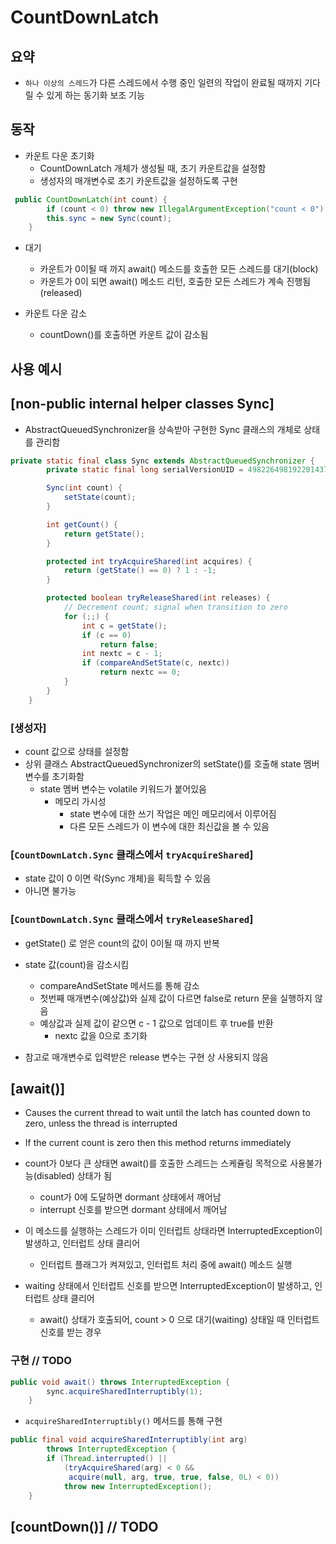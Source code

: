 # CountDownLatch

## 요약

- `하나 이상의 스레드`가 다른 스레드에서 수행 중인 일련의 작업이 완료될 때까지 기다릴 수 있게 하는 동기화 보조 기능

## 동작

- 카운트 다운 초기화
    - CountDownLatch 개체가 생성될 때, 초기 카운트값을 설정함
    - 생성자의 매개변수로 초기 카운트값을 설정하도록 구현

```java
 public CountDownLatch(int count) {
        if (count < 0) throw new IllegalArgumentException("count < 0");
        this.sync = new Sync(count);
    }
```

- 대기
    - 카운트가 0이될 때 까지 await() 메소드를 호출한 모든 스레드를 대기(block)
    - 카운트가 0이 되면 await() 메소드 리턴, 호출한 모든 스레드가 계속 진행됨(released)

- 카운트 다운 감소
    - countDown()를 호출하면 카운트 값이 감소됨

## 사용 예시



## [non-public internal helper classes Sync]

- AbstractQueuedSynchronizer을 상속받아 구현한 Sync 클래스의 개체로 상태를 관리함

```java
private static final class Sync extends AbstractQueuedSynchronizer {
        private static final long serialVersionUID = 4982264981922014374L;

        Sync(int count) {
            setState(count);
        }

        int getCount() {
            return getState();
        }

        protected int tryAcquireShared(int acquires) {
            return (getState() == 0) ? 1 : -1;
        }

        protected boolean tryReleaseShared(int releases) {
            // Decrement count; signal when transition to zero
            for (;;) {
                int c = getState();
                if (c == 0)
                    return false;
                int nextc = c - 1;
                if (compareAndSetState(c, nextc))
                    return nextc == 0;
            }
        }
    }
```

### [생성자]

- count 값으로 상태를 설정함
- 상위 클래스 AbstractQueuedSynchronizer의 setState()를 호출해 state 멤버 변수를 초기화함
    - state 멤버 변수는 volatile 키워드가 붙어있음
        - 메모리 가시성
            - state 변수에 대한 쓰기 작업은 메인 메모리에서 이루어짐
            - 다른 모든 스레드가 이 변수에 대한 최신값을 볼 수 있음

### [`CountDownLatch.Sync` 클래스에서 `tryAcquireShared`]

- state 값이 0 이면 락(Sync 개체)을 획득할 수 있음
- 아니면 불가능

### [`CountDownLatch.Sync` 클래스에서 `tryReleaseShared`]

- getState() 로 얻은 count의 값이 0이될 때 까지 반복
- state 값(count)을 감소시킴
    - compareAndSetState 메서드를 통해 감소
    - 첫번째 매개변수(예상값)와 실제 값이 다르면 false로 return 문을 실행하지 않음
    - 예상값과 실제 값이 같으면 c - 1 값으로 업데이트 후 true를 반환
        - nextc 값을 0으로 초기화

- 참고로 매개변수로 입력받은 release 변수는 구현 상 사용되지 않음

## [await()]

- Causes the current thread to wait until the latch has counted down to zero, unless the thread is interrupted
- If the current count is zero then this method returns immediately
- count가 0보다 큰 상태면 await()를 호출한 스레드는 스케쥴링 목적으로 사용불가능(disabled) 상태가 됨
    - count가 0에 도달하면 dormant 상태에서 깨어남
    - interrupt 신호를 받으면 dormant 상태에서 깨어남

- 이 메소드를 실행하는 스레드가 이미 인터럽트 상태라면 InterruptedException이 발생하고, 인터럽트 상태 클리어
    - 인터럽트 플래그가 켜져있고, 인터럽트 처리 중에 await() 메소드 실행
- waiting 상태에서 인터럽트 신호를 받으면 InterruptedException이 발생하고, 인터럽트 상태 클리어
    - await() 상태가 호출되어, count > 0 으로 대기(waiting) 상태일 때 인터럽트 신호를 받는 경우

### 구현 // TODO 

```java
public void await() throws InterruptedException {
        sync.acquireSharedInterruptibly(1);
    }
```

- `acquireSharedInterruptibly()` 메서드를 통해 구현

```java
public final void acquireSharedInterruptibly(int arg)
        throws InterruptedException {
        if (Thread.interrupted() ||
            (tryAcquireShared(arg) < 0 &&
             acquire(null, arg, true, true, false, 0L) < 0))
            throw new InterruptedException();
    }
```

## [countDown()] // TODO